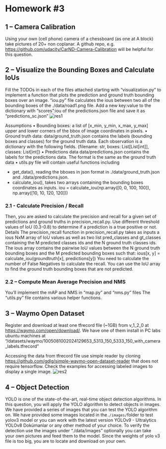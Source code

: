 # Homework #3
## 1 – Camera Calibration
Using your own (cell phone) camera of a chessboard (as one at A block) take pictures of 20+ non coplanar. A github repo, e.g. https://github.com/udacity/CarND-Camera-Calibration will be helpful for this question.
## 2 – Visualize  the Bounding Boxes and Calculate IoUs
Fill the TODOs in each of the files attached starting with “visualization.py” to implement a function that plots the prediction and ground truth bounding boxes over an image. “iou.py” file calculates the ious between two all of the bounding boxes of the ./data/road1.png file. Add a new key:value to the dictionary with “scores”:iou of the predictions.json file and save it as “predictions_sc.json”
![res1](https://github.com/aydin-yesildirek/mkt6110/assets/154520547/ecd2c0d8-8763-4845-a9e9-3b17530baf31)


Assumptions
•	Bounding boxes: a list of [x_min, y_min, x_max, y_max] upper and lower corners of the bbox of image coordinates in pixels.
•	Ground truth data: data/ground_truth.json contains the labels (bounding boxes and classes) for the ground truth data. Each observation is a dictionary with the following fields.
{filename: str, boxes: List[List[int]], classes: List[int]}
•	Predictions data data/predictions.json contains the labels for the predictions data. The format is the same as the ground truth data
•	utils.py file will contain useful functions including 
-	get_data(), reading the bboxes in json format in ./data/ground_truth.json and ./data/predictions.json.
-	calculate_iou(), takes two arrays containing the bounding boxes coordinates as inputs. iou = calculate_iou(np.array([0, 0, 100, 100]), np.array([10, 10, 120, 120]))
### 2.1 - Calculate Precision / Recall
Then, you are asked to calculate the precision and recall for a given set of predictions and ground truths in precision_recall.py. Use different threshold values of  IoU (0.3-0.8) to determine if a prediction is a true positive or not.
Details
The precision_recall function in precision_recall.py takes as inputs a ious NxM array of IoU values as well as two list pred_classes and gt_classes containing the M predicted classes ids and the N ground truth classes ids.
The ious array contains the pairwise IoU values between the N ground truth bounding boxes and the M predicted bounding boxes such that:
ious[x, y] = calculate_iou(groundtruth[x], predictions[y])
You need to calculate the number of False Negatives to calculate the recall. You can use the IoU array to find the ground truth bounding boxes that are not predicted.
### 2.2 – Compute Mean Average Precision and NMS
You’ll implement the mAP and NMS in “map.py” and “nms.py” files
The “utils.py” file contains various helper functions.

## 3 – Waymo Open Dataset 
Register and download at least one tfrecord file (~1GB) from v_1_2_0 at https://waymo.com/open/download/. We have one of them install in PC labs ubuntu machines at “/datasets/waymo/1005081002024129653_5313_150_5333_150_with_camera_labels.tfrecord”
 
Accessing the data from tfrecord file use simple reader by cloning https://github.com/gdlg/simple-waymo-open-dataset-reader that does not require tensorflow. Check the examples for accessing labeled images to display a single image.
![res2](https://github.com/aydin-yesildirek/mkt6110/assets/154520547/6cff8d08-75e0-412b-8d29-a083041ac1a9)

## 4 – Object Detection 

YOLO is one of the state-of-the-art, real-time object detection algorithms. In this question, you will apply the YOLO algorithm to detect objects in images. We have provided a series of images that you can test the YOLO algorithm on. We have provided some images located in the`./images/`folder to test yolov3 model or you can work with the latest version YOLOv9 - Ultralytics YOLOv8 Dokümanlar or any other method of your choice. To verify the detection use the images under “./data/images” optionally you can take your own pictures and feed them to the model. Since the weights of yolo v3 file is too big, you are to locate and download on your own.


